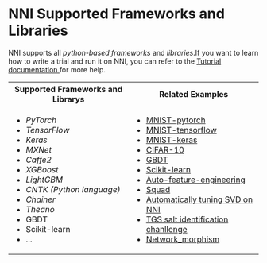 # NNI Supported Frameworks and Libraries
NNI supports all <i>python-based frameworks</i> and <i>libraries</i>.If you want to learn how to write a trial and run it on NNI, you can refer to the [Tutorial documentation ](TrialExample/Trials.md)for more help.


<table>
  <tr>
    <th width="280"><b>Supported Frameworks and Librarys</b></th>
    <th width="280"><b>Related Examples</b></th>
  </tr>
  <tr>
    <td valign="top"><ul>
        <li><i>PyTorch</li>
        <li>TensorFlow</li>
        <li>Keras</li>
        <li>MXNet</li>
        <li>Caffe2</li>
        <li>XGBoost</li>
        <li>LightGBM</li>
        <li>CNTK (Python language)</li>
        <li>Chainer</li>
        <li>Theano</i></li>
        <li>GBDT</li>
        <li>Scikit-learn</li>
        <li>...</li>
    </ul></td>
    <td valign="top">
    <ul>
    <li><a href="../../examples/trials/mnist-distributed-pytorch">MNIST-pytorch</a><br/></li>
    <li><a href="../../examples/trials/mnist-distributed">MNIST-tensorflow</a><br/></li>
    <li><a href="../../examples/trials/mnist-keras">MNIST-keras</a><br/></li>
    <li><a href="TrialExample/Cifar10Examples.md">CIFAR-10</a><br/></li>
    <li><a href="TrialExample/GbdtExample.md">GBDT</a><br/></li>
    <li><a href="TrialExample/SklearnExamples.md">Scikit-learn</a><br/></li>
    <li><a href="../../examples/trials/auto-feature-engineering/README.md">Auto-feature-engineering</a><br/></li>
    <li><a href="../../examples/trials/ga_squad/README.md">Squad</a><br/></li>
    <li><a href="CommunitySharings/RecommendersSvd.md">Automatically tuning SVD on NNI</a><br/></li>
    <li><a href="../../examples/trials/kaggle-tgs-salt/README.md">TGS salt identification chanllenge</a><br/></li>
    <li><a href="../../examples/trials/network_morphism/README.md">Network_morphism</a><br/></li>
    </ul></td>
  </tr>
</table>






